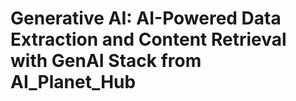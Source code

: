 # Generative AI: AI-Powered Data Extraction and Content Retrieval with GenAI Stack from AI_Planet_Hub
 
